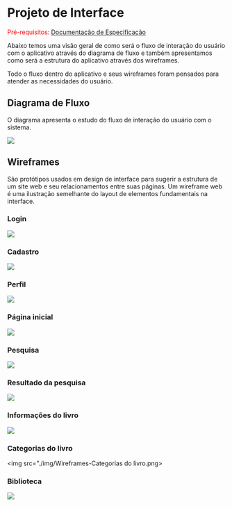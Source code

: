 # Projeto de Interface

<span style="color:red">Pré-requisitos: <a href="02-Especificação do Projeto.md"> Documentação de Especificação</a></span>

Abaixo temos uma visão geral de como será o fluxo de interação do usuário com o aplicativo através do diagrama de fluxo e também apresentamos como será a estrutura do aplicativo através dos wireframes.

Todo o fluxo dentro do aplicativo e seus wireframes foram pensados para atender as necessidades do usuário.

## Diagrama de Fluxo

O diagrama apresenta o estudo do fluxo de interação do usuário com o sistema.

<img src="./img/Diagrama de fluxo.jpg">

## Wireframes

São protótipos usados em design de interface para sugerir a estrutura de um site web e seu relacionamentos entre suas páginas. Um wireframe web é uma ilustração semelhante do layout de elementos fundamentais na interface.

### Login

<img src="./img/Wireframes-Login.png">

### Cadastro

<img src="./img/Wireframes-Cadastro.png">

### Perfil

<img src="./img/Wireframes-Perfil.png">

### Página inicial

<img src="./img/Wireframes-Página inicial.png">

### Pesquisa

<img src="./img/Wireframes-Pesquisa.png">

### Resultado da pesquisa

<img src="./img/Wireframes-Resultado da pesquisa.png">

### Informações do livro

<img src="./img/Wireframes-Info do livro.png">

### Categorias do livro

<img src="./img/Wireframes-Categorias do livro.png>

### Biblioteca

<img src="./img/Wireframes-Biblioteca.png">
